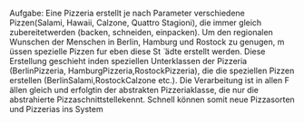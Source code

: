 Aufgabe: Eine Pizzeria erstellt je nach Parameter verschiedene Pizzen(Salami, Hawaii, Calzone, Quattro Stagioni), die immer gleich zubereitetwerden (backen, schneiden, einpacken). Um den regionalen Wunschen der ̈Menschen in Berlin, Hamburg und Rostock zu genugen, m ̈ussen spezielle ̈Pizzen fur eben diese St ̈ ̈adte erstellt werden. Diese Erstellung geschieht inden speziellen Unterklassen der Pizzeria (BerlinPizzeria, HamburgPizzeria,RostockPizzeria), die die speziellen Pizzen erstellen (BerlinSalami,RostockCalzone etc.). Die Verarbeitung ist in allen F ̈allen gleich und erfolgtin der abstrakten Pizzeriaklasse, die nur die abstrahierte Pizzaschnittstellekennt. Schnell können somit neue Pizzasorten und Pizzerias ins System 
